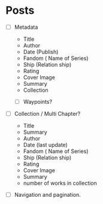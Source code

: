 # Posts

- [ ] Metadata
  - Title
  - Author
  - Date (Publish)
  - Fandom ( Name of Series)
  - Ship (Relation ship)
  - Rating
  - Cover Image
  - Summary
  - Collection
  

  - [ ] Waypoints?


- [ ] Collection / Multi Chapter?
  - Title
  - Summary
  - Author
  - Date (last update)
  - Fandom ( Name of Series)
  - Ship (Relation ship)
  - Rating
  - Cover Image
  - Summary
  - number of works in collection



- [ ] Navigation and pagination.